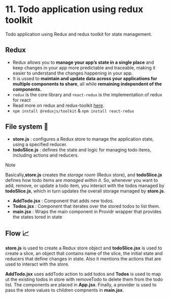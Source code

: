 # 11. Todo application using redux toolkit

Todo application using Redux and redux toolkit for state management.

## Redux
- Redux allows you to **manage your app’s state in a single place** and keep changes in your app more predictable and traceable, making it easier to understand the changes happening in your app.  
- It is ussed to **maintain and update data across your applications for multiple components to share**, all while **remaining independent of the components.**  
- `redux` is the core library and `react-redux` is the implementation of redux for react
- Read more on redux and redux-toolkit [here](https://blog.logrocket.com/understanding-redux-tutorial-examples/).
- `npm install @reduxjs/toolkit` & `npm install react-redux`

## File system 📁
- **store.js** : configures a Redux store to manage the application state, using a specified reducer.  
- **todoSlice.js** : defines the state and logic for managing todo items, including actions and reducers.  

> [!NOTE]   
>  Basically,**store.js** creates the _storage room_ (Redux store), and **todoSlice.js** defines how todo items are _managed within it_. So, whenever you want to add, remove, or update a todo item, you interact with the todos managed by **todoSlice.js**, which in turn updates the overall storage managed by **store.js**.

- **AddTodo.jsx** : Component that adds new todos.   
- **Todos.jsx** : Component that iterates over the stored todos to list them.   
- **main.jsx** : Wraps the main component in Providr wrapper that provides the states tored in state

## Flow 📈
**store.js** is used to create a Redux store object and **todoSlice.jsx** is used to create a slice, an object that contains name of the slice, the initial state and reducers that define changes in state. Also it mentions the actions that are used to interact with the store.  
  
 **AddTodo.jsx** uses addTodo action to add todos and **Todos** is used to map ut the existing todos in store with removeTodo to delete them from the todo list. The components are placed in **App.jsx**. Finally, a provider is used to pass the store values to children compnents in **main.jsx**.